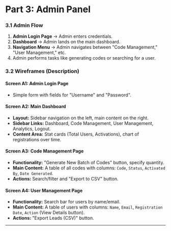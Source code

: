 # Part 3: Admin Panel

### 3.1 Admin Flow

1.  **Admin Login Page** -> Admin enters credentials.
2.  **Dashboard** -> Admin lands on the main dashboard.
3.  **Navigation Menu** -> Admin navigates between "Code Management," "User Management," etc.
4.  Admin performs tasks like generating codes or searching for a user.

### 3.2 Wireframes (Description)

#### Screen A1: Admin Login Page

- Simple form with fields for "Username" and "Password".

#### Screen A2: Main Dashboard

- **Layout:** Sidebar navigation on the left, main content on the right.
- **Sidebar Links:** Dashboard, Code Management, User Management, Analytics, Logout.
- **Content Area:** Stat cards (Total Users, Activations), chart of registrations over time.

#### Screen A3: Code Management Page

- **Functionality:** "Generate New Batch of Codes" button, specify quantity.
- **Main Content:** A table of all codes with columns: `Code`, `Status`, `Activated By`, `Date Generated`.
- **Actions:** Search/filter and "Export to CSV" button.

#### Screen A4: User Management Page

- **Functionality:** Search bar for users by name/email.
- **Main Content:** A table of users with columns: `Name`, `Email`, `Registration Date`, `Action` (View Details button).
- **Actions:** "Export Leads (CSV)" button.

---
